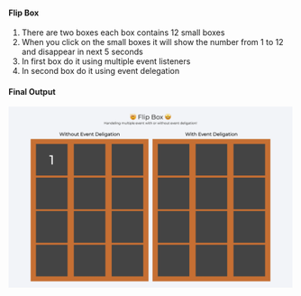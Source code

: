 #### Flip Box

1. There are two boxes each box contains 12 small boxes
2. When you click on the small boxes it will show the number from 1 to 12 and disappear in next 5 seconds
3. In first box do it using multiple event listeners
4. In second box do it using event delegation

#### Final Output

![Flip Box](./assets/flip.png)
